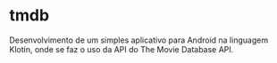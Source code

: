 # tmdb
Desenvolvimento de um simples aplicativo para Android na linguagem Klotin, onde se faz o uso da API do The Movie Database API.
